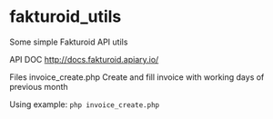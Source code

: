 # fakturoid_utils
Some simple Fakturoid API utils

API DOC
http://docs.fakturoid.apiary.io/

Files
invoice_create.php  Create and fill invoice with working days of previous month

Using example:
<code>php invoice_create.php</code>
